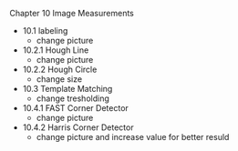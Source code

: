 Chapter 10 Image Measurements
- 10.1 labeling
    - change picture
- 10.2.1  Hough Line
    - change picture
- 10.2.2  Hough Circle
    - change size
- 10.3  Template Matching
    - change tresholding
- 10.4.1  FAST Corner Detector
    - change picture
- 10.4.2  Harris Corner Detector
    - change picture and increase value for better resuld
